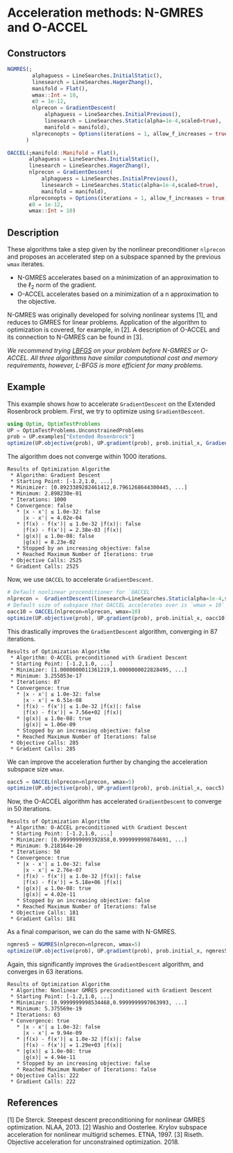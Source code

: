 # Acceleration methods: N-GMRES and O-ACCEL
## Constructors
```julia
NGMRES(;
        alphaguess = LineSearches.InitialStatic(),
        linesearch = LineSearches.HagerZhang(),
        manifold = Flat(),
        wmax::Int = 10,
        ϵ0 = 1e-12,
        nlprecon = GradientDescent(
            alphaguess = LineSearches.InitialPrevious(),
            linesearch = LineSearches.Static(alpha=1e-4,scaled=true),
            manifold = manifold),
        nlpreconopts = Options(iterations = 1, allow_f_increases = true),
      )
```

```julia
OACCEL(;manifold::Manifold = Flat(),
       alphaguess = LineSearches.InitialStatic(),
       linesearch = LineSearches.HagerZhang(),
       nlprecon = GradientDescent(
           alphaguess = LineSearches.InitialPrevious(),
           linesearch = LineSearches.Static(alpha=1e-4,scaled=true),
           manifold = manifold),
       nlpreconopts = Options(iterations = 1, allow_f_increases = true),
       ϵ0 = 1e-12,
       wmax::Int = 10)
```

## Description
These algorithms take a step given by the nonlinear preconditioner `nlprecon`
and proposes an accelerated step on a subspace spanned by the previous
`wmax` iterates.

- N-GMRES accelerates based on a minimization of an approximation to the $\ell_2$ norm of the
gradient.
- O-ACCEL accelerates based on a minimization of a n approximation to the objective.

N-GMRES was originally developed for solving nonlinear systems [1], and reduces to
GMRES for linear problems.
Application of the algorithm to optimization is covered, for example, in [2].
A description of O-ACCEL and its connection to N-GMRES can be found in [3].

*We recommend trying [LBFGS](lbfgs.md) on your problem before N-GMRES or O-ACCEL. All three algorithms have similar computational cost and memory requirements, however, L-BFGS is more efficient for many problems.*

## Example

This example shows how to accelerate `GradientDescent` on the Extended Rosenbrock problem.
First, we try to optimize using `GradientDescent`.

```julia
using Optim, OptimTestProblems
UP = OptimTestProblems.UnconstrainedProblems
prob = UP.examples["Extended Rosenbrock"]
optimize(UP.objective(prob), UP.gradient(prob), prob.initial_x, GradientDescent())
```
The algorithm does not converge within 1000 iterations.

```
Results of Optimization Algorithm
 * Algorithm: Gradient Descent
 * Starting Point: [-1.2,1.0, ...]
 * Minimizer: [0.8923389282461412,0.7961268644300445, ...]
 * Minimum: 2.898230e-01
 * Iterations: 1000
 * Convergence: false
   * |x - x'| ≤ 1.0e-32: false 
     |x - x'| = 4.02e-04 
   * |f(x) - f(x')| ≤ 1.0e-32 |f(x)|: false
     |f(x) - f(x')| = 2.38e-03 |f(x)|
   * |g(x)| ≤ 1.0e-08: false 
     |g(x)| = 8.23e-02 
   * Stopped by an increasing objective: false
   * Reached Maximum Number of Iterations: true
 * Objective Calls: 2525
 * Gradient Calls: 2525
```        

Now, we use `OACCEL` to accelerate `GradientDescent`.
```julia
# Default nonlinear procenditioner for `OACCEL`
nlprecon =  GradientDescent(linesearch=LineSearches.Static(alpha=1e-4,scaled=true))
# Default size of subspace that OACCEL accelerates over is `wmax = 10`
oacc10 = OACCEL(nlprecon=nlprecon, wmax=10)
optimize(UP.objective(prob), UP.gradient(prob), prob.initial_x, oacc10)
```
This drastically improves the `GradientDescent` algorithm, converging in 87 iterations.
```
Results of Optimization Algorithm
 * Algorithm: O-ACCEL preconditioned with Gradient Descent
 * Starting Point: [-1.2,1.0, ...]
 * Minimizer: [1.0000000011361219,1.0000000022828495, ...]
 * Minimum: 3.255053e-17
 * Iterations: 87
 * Convergence: true
   * |x - x'| ≤ 1.0e-32: false 
     |x - x'| = 6.51e-08 
   * |f(x) - f(x')| ≤ 1.0e-32 |f(x)|: false
     |f(x) - f(x')| = 7.56e+02 |f(x)|
   * |g(x)| ≤ 1.0e-08: true 
     |g(x)| = 1.06e-09 
   * Stopped by an increasing objective: false
   * Reached Maximum Number of Iterations: false
 * Objective Calls: 285
 * Gradient Calls: 285
```

We can improve the acceleration further by changing the acceleration subspace size `wmax`.
```julia
oacc5 = OACCEL(nlprecon=nlprecon, wmax=5)
optimize(UP.objective(prob), UP.gradient(prob), prob.initial_x, oacc5)
```
Now, the O-ACCEL algorithm has accelerated `GradientDescent` to converge in 50 iterations.
```
Results of Optimization Algorithm
 * Algorithm: O-ACCEL preconditioned with Gradient Descent
 * Starting Point: [-1.2,1.0, ...]
 * Minimizer: [0.9999999999392858,0.9999999998784691, ...]
 * Minimum: 9.218164e-20
 * Iterations: 50
 * Convergence: true
   * |x - x'| ≤ 1.0e-32: false 
     |x - x'| = 2.76e-07 
   * |f(x) - f(x')| ≤ 1.0e-32 |f(x)|: false
     |f(x) - f(x')| = 5.18e+06 |f(x)|
   * |g(x)| ≤ 1.0e-08: true 
     |g(x)| = 4.02e-11 
   * Stopped by an increasing objective: false
   * Reached Maximum Number of Iterations: false
 * Objective Calls: 181
 * Gradient Calls: 181
```

As a final comparison, we can do the same with N-GMRES.
```julia
ngmres5 = NGMRES(nlprecon=nlprecon, wmax=5)
optimize(UP.objective(prob), UP.gradient(prob), prob.initial_x, ngmres5)
```
Again, this significantly improves the `GradientDescent` algorithm, and converges in 63 iterations.
```
Results of Optimization Algorithm
 * Algorithm: Nonlinear GMRES preconditioned with Gradient Descent
 * Starting Point: [-1.2,1.0, ...]
 * Minimizer: [0.9999999998534468,0.9999999997063993, ...]
 * Minimum: 5.375569e-19
 * Iterations: 63
 * Convergence: true
   * |x - x'| ≤ 1.0e-32: false 
     |x - x'| = 9.94e-09 
   * |f(x) - f(x')| ≤ 1.0e-32 |f(x)|: false
     |f(x) - f(x')| = 1.29e+03 |f(x)|
   * |g(x)| ≤ 1.0e-08: true 
     |g(x)| = 4.94e-11 
   * Stopped by an increasing objective: false
   * Reached Maximum Number of Iterations: false
 * Objective Calls: 222
 * Gradient Calls: 222
```

## References
[1] De Sterck. Steepest descent preconditioning for nonlinear GMRES optimization. NLAA, 2013.
[2] Washio and Oosterlee. Krylov subspace acceleration for nonlinear multigrid schemes. ETNA, 1997.
[3] Riseth. Objective acceleration for unconstrained optimization. 2018.
